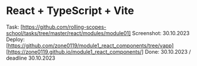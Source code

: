 # React + TypeScript + Vite


Task: [https://github.com/rolling-scopes-school/tasks/tree/master/react/modules/module01]
Screenshot: 30.10.2023
Deploy: 
[https://github.com/zone0119/module1_react_components/tree/vapp]
[https://zone0119.github.io/module1_react_components/]
Done: 30.10.2023 / deadline 30.10.2023
